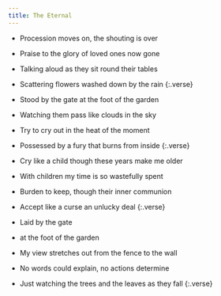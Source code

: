 ```yaml
---
title: The Eternal
---
```


- Procession moves on, the shouting is over
- Praise to the glory of loved ones now gone
- Talking aloud as they sit round their tables
- Scattering flowers washed down by the rain
{:.verse}

- Stood by the gate at the foot of the garden
- Watching them pass like clouds in the sky
- Try to cry out in the heat of the moment
- Possessed by a fury that burns from inside
{:.verse}

- Cry like a child though these years make me older
- With children my time is so wastefully spent
- Burden to keep, though their inner communion
- Accept like a curse an unlucky deal
{:.verse}

- Laid by the gate 
- at the foot of the garden
- My view stretches out from the fence to the wall
- No words could explain, no actions determine
- Just watching the trees and the leaves as they fall
{:.verse}

